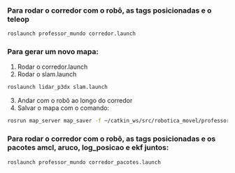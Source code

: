 ### Para rodar o corredor com o robô, as tags posicionadas e o teleop
```bash
roslaunch professor_mundo corredor.launch
```

### Para gerar um novo mapa:
1. Rodar o corredor.launch
2. Rodar o slam.launch
```bash
roslaunch lidar_p3dx slam.launch
```
3. Andar com o robô ao longo do corredor
4. Salvar o mapa com o comando:
```bash
rosrun map_server map_saver -f ~/catkin_ws/src/robotica_movel/professor_teste/lidar_p3dx/maps/corredor_map
```

### Para rodar o corredor com o robô, as tags posicionadas e os pacotes amcl, aruco, log_posicao e ekf juntos:
```bash
roslaunch professor_mundo corredor_pacotes.launch
```

